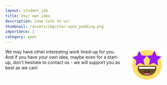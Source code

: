 ```yaml
---
layout: student_job
title: Your own idea
description: Come talk to us!
thumbnail: /assets/img/star-eyes_padding.png
importance: 1
category: open
---
```


<img src="/assets/img/star-eyes.png" style="float: right; width:20%; padding-left: 2em;"/>
We may have other interesting work lined-up for you. And if you have your own idea, maybe even for a start-up, don't hesitate to contact us - we will support you as best as we can!
